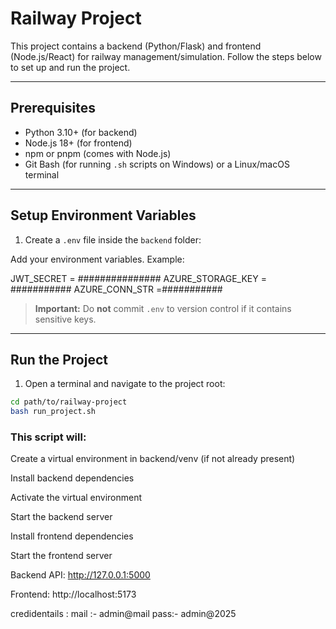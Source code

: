 # Railway Project

This project contains a backend (Python/Flask) and frontend (Node.js/React) for railway management/simulation. Follow the steps below to set up and run the project.

---

## Prerequisites

- Python 3.10+ (for backend)
- Node.js 18+ (for frontend)
- npm or pnpm (comes with Node.js)
- Git Bash (for running `.sh` scripts on Windows) or a Linux/macOS terminal

---

## Setup Environment Variables

1. Create a `.env` file inside the `backend` folder:

 Add your environment variables. Example:


JWT_SECRET = ###############
AZURE_STORAGE_KEY = ###########
AZURE_CONN_STR =###########



> **Important:** Do **not** commit `.env` to version control if it contains sensitive keys.

---

## Run the Project

1. Open a terminal and navigate to the project root:

```bash
cd path/to/railway-project
bash run_project.sh
```
### This script will:

Create a virtual environment in backend/venv (if not already present)

Install backend dependencies

Activate the virtual environment

Start the backend server

Install frontend dependencies

Start the frontend server


Backend API: http://127.0.0.1:5000

Frontend: http://localhost:5173




credidentails : 
mail :- admin@mail
pass:- admin@2025